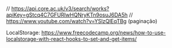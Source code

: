 // https://api.core.ac.uk/v3/search/works?apiKey=gStcq4C7GFURIwHQNryKTn9osuJ6DA5h
// https://www.youtube.com/watch?v=YSlzQlEqTBg (paginação)

LocalStorage:
https://www.freecodecamp.org/news/how-to-use-localstorage-with-react-hooks-to-set-and-get-items/